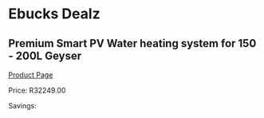 
# Ebucks Dealz
## Premium Smart PV Water heating system for 150 - 200L Geyser
[Product Page](https://www.ebucks.com/web/shop/productSelected.do?prodId=1179787052&catId=1178920455)

Price: R32249.00

Savings: 


	
